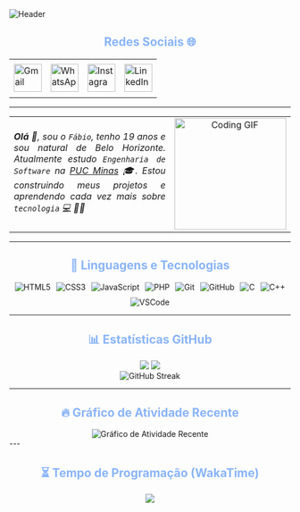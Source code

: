 <div>
  <img align="center" alt="Header" src="https://github.com/joaopauloaramuni/joaopauloaramuni/blob/main/img/header.png?raw=true"/>
</div>

<div align="center">
  <h2 align="center" style="color:#8ab4f8;">Redes Sociais 🌐</h2>
  <table>
    <tr><td align="center" colspan="11"></td></tr>
    <tr>
      <td>
        <a href="mailto:fabiogarciamartins2025@gmail.com" target="_blank">
          <img src="https://joaopauloaramuni.github.io/image/gmail3.png?raw=true" width="50px" height="50px" alt="Gmail"/>
        </a>
      </td>
      <td>
        <a href="https://wa.me/5531998992834" target="_blank">
          <img src="httpsa://joaopauloaramuni.github.io/image/wpp2.png?raw=true" width="50px" height="50px" alt="WhatsApp"/>
        </a>
      </td>
      <td>
        <a href="https://www.instagram.com/fabiogmartins06" target="_blank">
          <img src="https://joaopauloaramuni.github.io/image/insta2.png?raw=true" width="50px" height="50px" alt="Instagram"/>
        </a>
      </td>
      <td>
        <a href="https://www.linkedin.com/in/fabio-garcia-martins-b98747346" target="_blank">
          <img src="https://joaopauloaramuni.github.io/image/linkedin2.png?raw=true" width="50px" height="50px" alt="LinkedIn"/>
        </a>
      </td>
    </tr>
    <tr><td align="center" colspan="11"></td></tr>
  </table>
</div>

---

<table>
  <tr>
    <td width="60%">
      <div align="justify">
        <i>
          <b>Olá</b> 👋, sou o <code>Fábio</code>, tenho 19 anos e sou natural de Belo Horizonte.
          Atualmente estudo <code>Engenharia de Software</code> na 
          <a href="https://www.pucminas.br/" target="_blank">PUC Minas</a> 🎓.
          Estou construindo meus projetos e aprendendo cada vez mais sobre 
          <code>tecnologia</code> 💻 👨‍💻
        </i>
      </div>
    </td>
    <td width="40%" align="center">
      <img src="https://media1.giphy.com/media/v1.Y2lkPTc5MGI3NjExaGZvZTc1MzdkcTA2a2E1MzRsMTVnaGYydHM2eXFramI5YXF1czhkYiZlcD12MV9pbnRlcm5hbF9naWZfYnlfaWQmY3Q9Zw/bGgsc5mWoryfgKBx1u/giphy.gif" width="200px" alt="Coding GIF"/>
    </td>
  </tr>
</table>

---

<h2 align="center" style="color:#8ab4f8;">🤖 Linguagens e Tecnologias</h2>

<div align="center" style="display: flex; justify-content: center; gap: 10px; flex-wrap: wrap; margin-top: 10px;">
  <img src="https://img.shields.io/badge/HTML5-E34F26?style=for-the-badge&logo=html5&logoColor=white" title="HTML5" alt="HTML5"/>
  <img src="https://img.shields.io/badge/CSS3-1572B6?style=for-the-badge&logo=css3&logoColor=white" title="CSS3" alt="CSS3"/>
  <img src="https://img.shields.io/badge/JavaScript-F7DF1E?style=for-the-badge&logo=javascript&logoColor=black" title="JavaScript" alt="JavaScript"/>
  <img src="https://img.shields.io/badge/PHP-777BB4?style=for-the-badge&logo=php&logoColor=white" title="PHP" alt="PHP"/>
  <img src="https://img.shields.io/badge/Git-F05032?style=for-the-badge&logo=git&logoColor=white" title="Git" alt="Git"/>
  <img src="https://img.shields.io/badge/GitHub-181717?style=for-the-badge&logo=github&logoColor=white" title="GitHub" alt="GitHub"/>
  <img src="https://img.shields.io/badge/C-A8B9CC?style=for-the-badge&logo=c&logoColor=white" title="C" alt="C"/>
  <img src="https://img.shields.io/badge/C%2B%2B-00599C?style=for-the-badge&logo=cplusplus&logoColor=white" title="C++" alt="C++"/>
  <img src="https://img.shields.io/badge/VSCode-007ACC?style=for-the-badge&logo=visualstudiocode&logoColor=white" title="VSCode" alt="VSCode"/>
</div>

---

<h2 align="center" style="color:#8ab4f8;">📊 Estatísticas GitHub</h2>

<div align="center">
  <img src="https://github-readme-stats.vercel.app/api?username=Fabiogarcia02&show_icons=true&theme=tokyonight&include_all_commits=true&locale=pt-br&hide_border=true&rank_icon=github&layout=compact&title_color=8ab4f8"/>
  
  <img src="https://github-readme-stats.vercel.app/api/top-langs/?username=Fabiogarcia02&theme=tokyonight&layout=compact&custom_title=Tecnologias&langs_count=9&hide_border=true&title_color=8ab4f8"/>
  
  <br> 
  
  <img src="https://streak-stats.demolab.com/?user=Fabiogarcia02&theme=tokyonight&locale=pt_BR&hide_border=true" alt="GitHub Streak"/>
</div>

---

<h2 align="center" style="color:#8ab4f8;">🔥 Gráfico de Atividade Recente</h2>

<div align="center">
  <img src="https://github-readme-activity-graph.vercel.app/graph?username=Fabiogarcia02&theme=github_dark&hide_border=true&area=true" alt="Gráfico de Atividade Recente"/>
</div>
---

<h2 align="center" style="color:#8ab4f8;">⏳ Tempo de Programação (WakaTime)</h2>

<div align="center">
  <img src="https://github-readme-stats.vercel.app/api/wakatime?username=Fabiogarcia02&theme=tokyonight&cache_seconds=1800&hide_border=true&layout=compact&title_color=8ab4f8"/>
</div>
